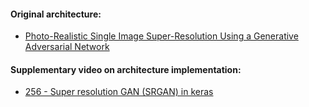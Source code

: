 #### Original architecture: 
* <a href="https://arxiv.org/abs/1609.04802" target="blank">Photo-Realistic Single Image Super-Resolution Using a Generative Adversarial Network</a>
#### Supplementary video on architecture implementation:
* <a href="https://youtu.be/1HqjPqNglPc?si=ezqEiYBfKW1Wtv_I" target="blank"> 256 - Super resolution GAN (SRGAN) in keras </a>
